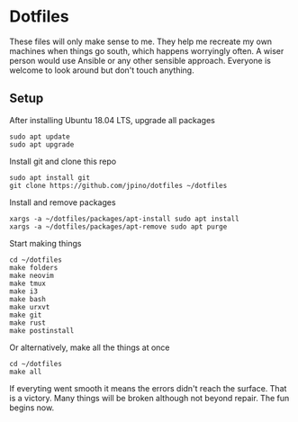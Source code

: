 # Dotfiles

These files will only make sense to me. They help me recreate my own machines when things go south, which happens worryingly often. A wiser person would use Ansible or any other sensible approach. Everyone is welcome to look around but don't touch anything.

## Setup
After installing Ubuntu 18.04 LTS, upgrade all packages

```
sudo apt update
sudo apt upgrade
```

Install git and clone this repo

```
sudo apt install git
git clone https://github.com/jpino/dotfiles ~/dotfiles
```

Install and remove packages

```
xargs -a ~/dotfiles/packages/apt-install sudo apt install
xargs -a ~/dotfiles/packages/apt-remove sudo apt purge
```

Start making things
```
cd ~/dotfiles
make folders
make neovim
make tmux
make i3
make bash
make urxvt
make git
make rust
make postinstall
```

Or alternatively, make all the things at once

```
cd ~/dotfiles
make all
```

If everyting went smooth it means the errors didn't reach the surface. That is a victory. Many things will be broken although not beyond repair. The fun begins now.

